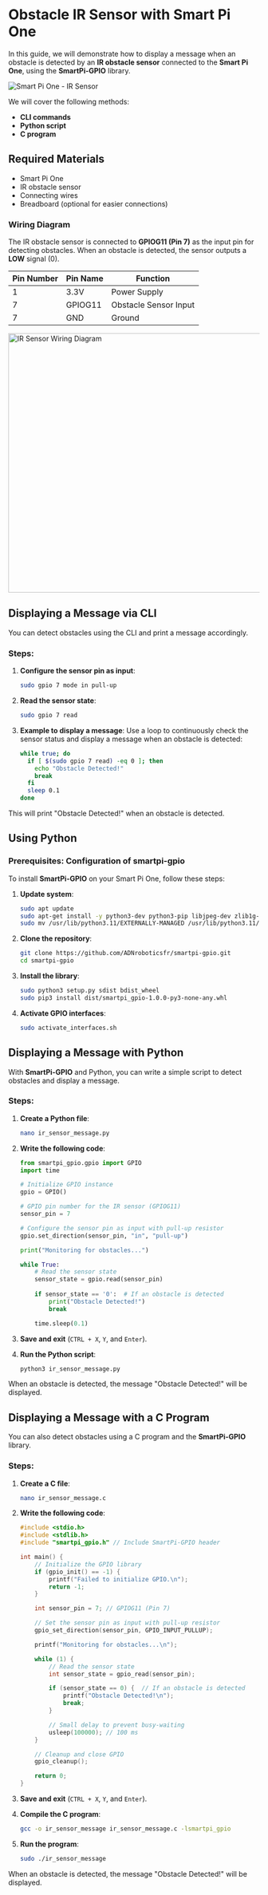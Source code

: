 # Obstacle IR Sensor with Smart Pi One

In this guide, we will demonstrate how to display a message when an obstacle is detected by an **IR obstacle sensor** connected to the **Smart Pi One**, using the **SmartPi-GPIO** library.

![Smart Pi One - IR Sensor](../../../img/SmartPi/Sensors&Modules/SmartPi_IR_Sensor_Control/SmartPi_IR_Sensor_Control_1.png)

We will cover the following methods:
- **CLI commands**
- **Python script**
- **C program**

## Required Materials

- Smart Pi One
- IR obstacle sensor
- Connecting wires
- Breadboard (optional for easier connections)

### Wiring Diagram

The IR obstacle sensor is connected to **GPIOG11 (Pin 7)** as the input pin for detecting obstacles. When an obstacle is detected, the sensor outputs a **LOW** signal (0). 

| **Pin Number** | **Pin Name**          | **Function**           |
|----------------|-----------------------|------------------------|
| 1              | 3.3V                  | Power Supply            |
| 7              | GPIOG11               | Obstacle Sensor Input   |
| 7              | GND                   | Ground                  |

<img src="../../../img/SmartPi/Sensors&Modules/SmartPi_IR_Sensor_Control/SmartPi_IR_Sensor_Control_2.png" width="520" alt="IR Sensor Wiring Diagram">

## Displaying a Message via CLI

You can detect obstacles using the CLI and print a message accordingly.

### Steps:

1. **Configure the sensor pin as input**:
   ```bash
   sudo gpio 7 mode in pull-up
   ```

2. **Read the sensor state**:
   ```bash
   sudo gpio 7 read
   ```

3. **Example to display a message**:
   Use a loop to continuously check the sensor status and display a message when an obstacle is detected:
   ```bash
   while true; do
     if [ $(sudo gpio 7 read) -eq 0 ]; then
       echo "Obstacle Detected!"
       break
     fi
     sleep 0.1
   done
   ```

This will print "Obstacle Detected!" when an obstacle is detected.

## Using Python

### Prerequisites: Configuration of smartpi-gpio

To install **SmartPi-GPIO** on your Smart Pi One, follow these steps:

1. **Update system**:
   ```bash
   sudo apt update 
   sudo apt-get install -y python3-dev python3-pip libjpeg-dev zlib1g-dev libtiff-dev
   sudo mv /usr/lib/python3.11/EXTERNALLY-MANAGED /usr/lib/python3.11/EXTERNALLY-MANAGED.old
   ```

2. **Clone the repository**:
   ```bash
   git clone https://github.com/ADNroboticsfr/smartpi-gpio.git
   cd smartpi-gpio
   ```

3. **Install the library**:
   ```bash
   sudo python3 setup.py sdist bdist_wheel
   sudo pip3 install dist/smartpi_gpio-1.0.0-py3-none-any.whl
   ```

4. **Activate GPIO interfaces**:
   ```bash
   sudo activate_interfaces.sh
   ```

## Displaying a Message with Python

With **SmartPi-GPIO** and Python, you can write a simple script to detect obstacles and display a message.

### Steps:

1. **Create a Python file**:
   ```bash
   nano ir_sensor_message.py
   ```

2. **Write the following code**:

   ```python
   from smartpi_gpio.gpio import GPIO
   import time

   # Initialize GPIO instance
   gpio = GPIO()

   # GPIO pin number for the IR sensor (GPIOG11)
   sensor_pin = 7

   # Configure the sensor pin as input with pull-up resistor
   gpio.set_direction(sensor_pin, "in", "pull-up")

   print("Monitoring for obstacles...")

   while True:
       # Read the sensor state
       sensor_state = gpio.read(sensor_pin)
       
       if sensor_state == '0':  # If an obstacle is detected
           print("Obstacle Detected!")
           break

       time.sleep(0.1)
   ```

3. **Save and exit** (`CTRL + X`, `Y`, and `Enter`).

4. **Run the Python script**:
   ```bash
   python3 ir_sensor_message.py
   ```

When an obstacle is detected, the message "Obstacle Detected!" will be displayed.

## Displaying a Message with a C Program

You can also detect obstacles using a C program and the **SmartPi-GPIO** library.

### Steps:

1. **Create a C file**:
   ```bash
   nano ir_sensor_message.c
   ```

2. **Write the following code**:

   ```c
   #include <stdio.h>
   #include <stdlib.h>
   #include "smartpi_gpio.h" // Include SmartPi-GPIO header

   int main() {
       // Initialize the GPIO library
       if (gpio_init() == -1) {
           printf("Failed to initialize GPIO.\n");
           return -1;
       }

       int sensor_pin = 7; // GPIOG11 (Pin 7)

       // Set the sensor pin as input with pull-up resistor
       gpio_set_direction(sensor_pin, GPIO_INPUT_PULLUP);

       printf("Monitoring for obstacles...\n");

       while (1) {
           // Read the sensor state
           int sensor_state = gpio_read(sensor_pin);

           if (sensor_state == 0) {  // If an obstacle is detected
               printf("Obstacle Detected!\n");
               break;
           }

           // Small delay to prevent busy-waiting
           usleep(100000); // 100 ms
       }

       // Cleanup and close GPIO
       gpio_cleanup();

       return 0;
   }
   ```

3. **Save and exit** (`CTRL + X`, `Y`, and `Enter`).

4. **Compile the C program**:
   ```bash
   gcc -o ir_sensor_message ir_sensor_message.c -lsmartpi_gpio
   ```

5. **Run the program**:
   ```bash
   sudo ./ir_sensor_message
   ```

When an obstacle is detected, the message "Obstacle Detected!" will be displayed.

